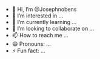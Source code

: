 - 👋 Hi, I’m @Josephnobens
- 👀 I’m interested in ...
- 🌱 I’m currently learning ...
- 💞️ I’m looking to collaborate on ...
- 📫 How to reach me ...
- 😄 Pronouns: ...
- ⚡ Fun fact: ...

<!---
Josephnobens/Josephnobens is a ✨ special ✨ repository because its `README.md` (this file) appears on your GitHub profile.
You can click the Preview link to take a look at your changes.
--->
